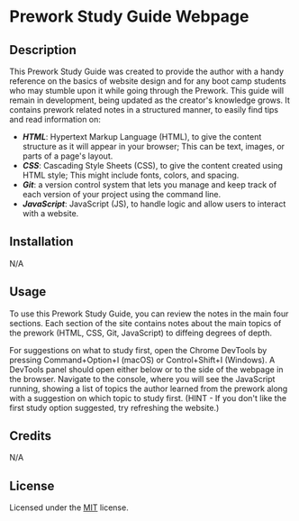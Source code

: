 # Prework Study Guide Webpage

## Description

This Prework Study Guide was created to provide the author with a handy reference on the basics of website design and for any boot camp students who may stumble upon it while going through the Prework. This guide will remain in development, being updated as the creator's knowledge grows. It contains prework related notes in a structured manner, to easily find tips and read information on:

- ***HTML***: Hypertext Markup Language (HTML), to give the content structure as it will appear in your browser; This can be text, images, or parts of a page's layout.
- ***CSS***: Cascading Style Sheets (CSS), to give the content created using HTML style; This might include fonts, colors, and spacing.
- ***Git***: a version control system that lets you manage and keep track of each version of your project using the command line.
- ***JavaScript***: JavaScript (JS), to handle logic and allow users to interact with a website.


## Installation

N/A

## Usage

To use this Prework Study Guide, you can review the notes in the main four sections. Each section of the site contains notes about the main topics of the prework (HTML, CSS, Git, JavaScript) to diffeing degrees of depth. 

For suggestions on what to study first, open the Chrome DevTools by pressing Command+Option+I (macOS) or Control+Shift+I (Windows). A DevTools panel should open either below or to the side of the webpage in the browser. Navigate to the console, where you will see the JavaScript running, showing a list of topics the author learned from the prework along with a suggestion on which topic to study first. (HINT - If you don't like the first study option suggested, try refreshing the website.) 


## Credits

N/A

## License

Licensed under the [MIT](LICENSE.txt) license.

